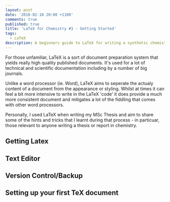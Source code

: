```yaml
---
layout: post
date: '2018-02-18 20:00 +1100'
comments: true
published: true
title: 'LaTeX for Chemistry #1 - Getting Started'
tags:
  - LaTeX
description: A beginners guide to LaTeX for writing a synthetic chemistry report/thesis.
---
```

For those unfamiliar, LaTeX is a sort of document preparation system that yields really high quality published documents. It's used for a lot of technical and scientific documentation including by a number of big journals. 

Unlike a word processor (ie. Word), LaTeX aims to seperate the actualy content of a document from the appearance or styling. Whilst at times it can feel a bit more intensive to write in the LaTeX 
'code' it does provide a much more consistent document and mitigates a lot of the fiddling that comes with other word processors. 

Personally, I used LaTeX when writing my MSc Thesis and aim to share some of the hints and tricks that I learnt during that process - in particuar, those relevant to anyone writing a thesis or report in chemistry.

## Getting Latex

## Text Editor

## Version Control/Backup

## Setting up your first TeX document
